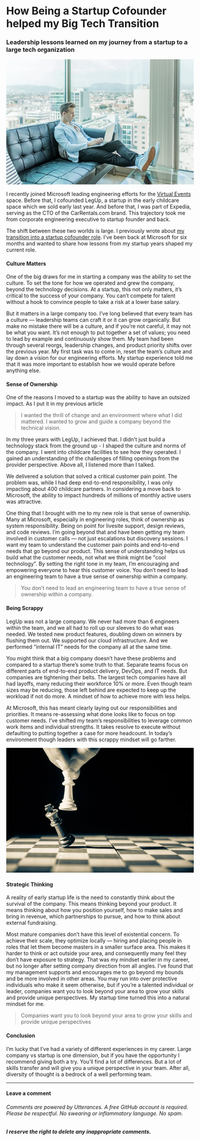# How Being a Startup Cofounder helped my Big Tech Transition

### Leadership lessons learned on my journey from a startup to a large tech organization

![Photo by Austin Distel on Unsplash](./images/big-tech-hero.png "Photo by Austin Distel on Unsplash")

I recently joined Microsoft leading engineering efforts for the [Virtual Events](https://www.microsoft.com/en-us/microsoft-teams/virtual-events) space. Before that, I cofounded LegUp, a startup in the early childcare space which we sold early last year. And before that, I was part of Expedia, serving as the CTO of the CarRentals.com brand. This trajectory took me from corporate engineering executive to startup founder and back.

The shift between these two worlds is large. I previously wrote about [my transition into a startup cofounder role](./lessons-learned-from-my-transition-to-startup-cto). I’ve been back at Microsoft for six months and wanted to share how lessons from my startup years shaped my current role.

#### Culture Matters

One of the big draws for me in starting a company was the ability to set the culture. To set the tone for how we operated and grew the company, beyond the technology decisions. At a startup, this not only matters, it’s critical to the success of your company. You can’t compete for talent without a hook to convince people to take a risk at a lower base salary.

But it matters in a large company too. I’ve long believed that every team has a culture — leadership teams can craft it or it can grow organically. But make no mistake there will be a culture, and if you’re not careful, it may not be what you want. It’s not enough to put together a set of values; you need to lead by example and continuously show them. My team had been through several reorgs, leadership changes, and product priority shifts over the previous year. My first task was to come in, reset the team’s culture and lay down a vision for our engineering efforts. My startup experience told me that it was more important to establish how we would operate before anything else.

#### Sense of Ownership

One of the reasons I moved to a startup was the ability to have an outsized impact. As I put it in my previous article

> I wanted the thrill of change and an environment where what I did mattered. I wanted to grow and guide a company beyond the technical vision.

In my three years with LegUp, I achieved that. I didn't just build a technology stack from the ground up - I shaped the culture and norms of the company. I went into childcare facilities to see how they operated. I gained an understanding of the challenges of filling openings from the provider perspective. Above all, I listened more than I talked.

We delivered a solution that solved a critical customer pain point. The problem was, while I had deep end-to-end responsibility, I was only impacting about 400 childcare partners. In considering a move back to Microsoft, the ability to impact hundreds of millions of monthly active users was attractive.

One thing that I brought with me to my new role is that sense of ownership. Many at Microsoft, especially in engineering roles, think of ownership as system responsibility. Being on point for livesite support, design reviews, and code reviews. I’m going beyond that and have been getting my team involved in customer calls — not just escalations but discovery sessions. I want my team to understand the customer pain points and end-to-end needs that go beyond our product. This sense of understanding helps us build what the customer needs, not what we think might be "cool technology". By setting the right tone in my team, I’m encouraging and empowering everyone to hear this customer voice. You don’t need to lead an engineering team to have a true sense of ownership within a company.

> You don’t need to lead an engineering team to have a true sense of ownership within a company.

#### Being Scrappy

LegUp was not a large company. We never had more than 6 engineers within the team, and we all had to roll up our sleeves to do what was needed. We tested new product features, doubling down on winners by flushing them out. We supported our cloud infrastructure. And we performed “internal IT” needs for the company all at the same time.

You might think that a big company doesn’t have these problems and compared to a startup there’s some truth to that. Separate teams focus on different parts of end-to-end product delivery, DevOps, and IT needs. But companies are tightening their belts. The largest tech companies have all had layoffs, many reducing their workforce 10% or more. Even though team sizes may be reducing, those left behind are expected to keep up the workload if not do more. A mindset of how to achieve more with less helps.

At Microsoft, this has meant clearly laying out our responsibilities and priorities. It means re-assessing what done looks like to focus on top customer needs. I’ve shifted my team’s responsibilities to leverage common work items and individual strengths. It takes resolve to execute without defaulting to putting together a case for more headcount. In today’s environment though leaders with this scrappy mindset will go farther.

![Photo by GR Stocks on Unsplash](./images/big-tech-chess.png "Photo by GR Stocks on Unsplash")

#### Strategic Thinking

A reality of early startup life is the need to constantly think about the survival of the company. This means thinking beyond your product. It means thinking about how you position yourself, how to make sales and bring in revenue, which partnerships to pursue, and how to think about external fundraising.

Most mature companies don’t have this level of existential concern. To achieve their scale, they optimize locally — hiring and placing people in roles that let them become masters in a smaller surface area. This makes it harder to think or act outside your area, and consequently many feel they don’t have exposure to strategy. That was my mindset earlier in my career, but no longer after setting company direction from all angles. I’ve found that my management supports and encourages me to go beyond my bounds and be more involved in other areas. You may run into over protective individuals who make it seem otherwise, but if you’re a talented individual or leader, companies want you to look beyond your area to grow your skills and provide unique perspectives. My startup time turned this into a natural mindset for me.

> Companies want you to look beyond your area to grow your skills and provide unique perspectives

#### Conclusion

I’m lucky that I’ve had a variety of different experiences in my career. Large company vs startup is one dimension, but if you have the opportunity I recommend giving both a try. You’ll find a lot of differences. But a lot of skills transfer and will give you a unique perspective in your team. After all, diversity of thought is a bedrock of a well performing team.

***

#### Leave a comment

###### Comments are powered by Utterances. A free GitHub account is required. Please be respectful. No swearing or inflammatory language. No spam.
###### **I reserve the right to delete any inappropriate comments.**

<script src="https://utteranc.es/client.js"
        repo="gsdriver/gsdriver.github.io"
        issue-term="pathname"
        theme="github-light"
        crossorigin="anonymous"
        async>
</script>
